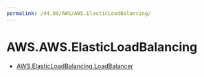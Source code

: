 ```yaml
---
permalink: /44.00/AWS/AWS.ElasticLoadBalancing/
---
```


# AWS.AWS.ElasticLoadBalancing



* [AWS.ElasticLoadBalancing.LoadBalancer](AWS.ElasticLoadBalancing.LoadBalancer.md)
